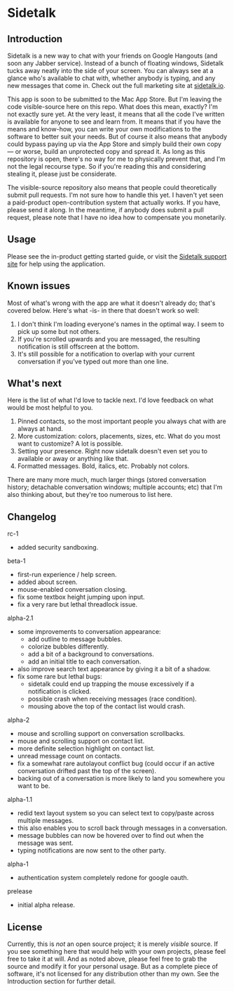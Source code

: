 Sidetalk
========

Introduction
------------

Sidetalk is a new way to chat with your friends on Google Hangouts (and soon any Jabber service). Instead of a bunch of floating windows, Sidetalk tucks away neatly into the side of your screen. You can always see at a glance who's available to chat with, whether anybody is typing, and any new messages that come in. Check out the full marketing site at [sidetalk.io](http://sidetalk.io).

This app is soon to be submitted to the Mac App Store. But I'm leaving the code visible-source here on this repo. What does this mean, exactly? I'm not exactly sure yet. At the very least, it means that all the code I've written is available for anyone to see and learn from. It means that if you have the means and know-how, you can write your own modifications to the software to better suit your needs. But of course it also means that anybody could bypass paying up via the App Store and simply build their own copy — or worse, build an unprotected copy and spread it. As long as this repository is open, there's no way for me to physically prevent that, and I'm not the legal recourse type. So if you're reading this and considering stealing it, please just be considerate.

The visible-source repository also means that people could theoretically submit pull requests. I'm not sure how to handle this yet. I haven't yet seen a paid-product open-contribution system that actually works. If you have, please send it along. In the meantime, if anybody does submit a pull request, please note that I have no idea how to compensate you monetarily.

Usage
-----

Please see the in-product getting started guide, or visit the [Sidetalk support site](https://sidetalk.freshdesk.com) for help using the application.

Known issues
------------

Most of what's wrong with the app are what it doesn't already do; that's covered below. Here's what -is- in there that doesn't work so well:

1. I don't think I'm loading everyone's names in the optimal way. I seem to pick up some but not others.
2. If you're scrolled upwards and you are messaged, the resulting notification is still offscreen at the bottom.
3. It's still possible for a notification to overlap with your current conversation if you've typed out more than one line.

What's next
-----------

Here is the list of what I'd love to tackle next. I'd love feedback on what would be most helpful to you.

1. Pinned contacts, so the most important people you always chat with are always at hand.
2. More customization: colors, placements, sizes, etc. What do you most want to customize? A lot is possible.
3. Setting your presence. Right now sidetalk doesn't even set you to available or away or anything like that.
4. Formatted messages. Bold, italics, etc. Probably not colors.

There are many more much, much larger things (stored conversation history; detachable conversation windows; multiple accounts; etc) that I'm also thinking about, but they're too numerous to list here.

Changelog
---------

rc-1
* added security sandboxing.

beta-1
* first-run experience / help screen.
* added about screen.
* mouse-enabled conversation closing.
* fix some textbox height jumping upon input.
* fix a very rare but lethal threadlock issue.

alpha-2.1
* some improvements to conversation appearance:
  * add outline to message bubbles.
  * colorize bubbles differently.
  * add a bit of a background to conversations.
  * add an initial title to each conversation.
* also improve search text appearance by giving it a bit of a shadow.
* fix some rare but lethal bugs:
  * sidetalk could end up trapping the mouse excessively if a notification is clicked.
  * possible crash when receiving messages (race condition).
  * mousing above the top of the contact list would crash.

alpha-2
* mouse and scrolling support on conversation scrollbacks.
* mouse and scrolling support on contact list.
* more definite selection highlight on contact list.
* unread message count on contacts.
* fix a somewhat rare autolayout conflict bug (could occur if an active conversation drifted past the top of the screen).
* backing out of a conversation is more likely to land you somewhere you want to be.

alpha-1.1
* redid text layout system so you can select text to copy/paste across multiple messages.
* this also enables you to scroll back through messages in a conversation.
* message bubbles can now be hovered over to find out when the message was sent.
* typing notifications are now sent to the other party.

alpha-1
* authentication system completely redone for google oauth.

prelease
* initial alpha release.

License
-------

Currently, this is *not* an open source project; it is merely *visible* source. If you see something here that would help with your own projects, please feel free to take it at will. And as noted above, please feel free to grab the source and modify it for your personal usage. But as a complete piece of software, it's not licensed for any distribution other than my own. See the Introduction section for further detail.

